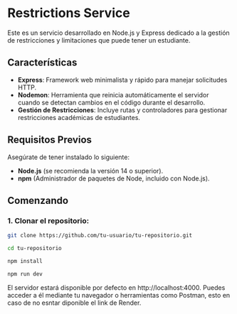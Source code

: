 # Restrictions Service
 

Este es un servicio desarrollado en Node.js y Express dedicado a la gestión de restricciones y limitaciones que puede tener un estudiante.

## Características

- **Express**: Framework web minimalista y rápido para manejar solicitudes HTTP.
- **Nodemon**: Herramienta que reinicia automáticamente el servidor cuando se detectan cambios en el código durante el desarrollo.
- **Gestión de Restricciones**: Incluye rutas y controladores para gestionar restricciones académicas de estudiantes.

## Requisitos Previos

Asegúrate de tener instalado lo siguiente:

- **Node.js** (se recomienda la versión 14 o superior).
- **npm** (Administrador de paquetes de Node, incluido con Node.js).

## Comenzando

### 1. Clonar el repositorio:

```bash
git clone https://github.com/tu-usuario/tu-repositorio.git

cd tu-repositorio

npm install

npm run dev
```

El servidor estará disponible por defecto en http://localhost:4000. Puedes acceder a él mediante tu navegador o herramientas como Postman, esto en caso de no esntar diponible el link de Render.